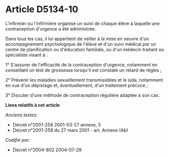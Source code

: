# Article D5134-10

L'infirmier ou l'infirmière organise un suivi de chaque élève à laquelle une contraception d'urgence a été administrée.

Dans tous les cas, il lui appartient de veiller à la mise en oeuvre d'un accompagnement psychologique de l'élève et d'un
suivi médical par un centre de planification ou d'éducation familiale, ou d'un médecin traitant ou spécialiste visant à :

1° S'assurer de l'efficacité de la contraception d'urgence, notamment en conseillant un test de grossesse lorsqu'il est
constaté un retard de règles ;

2° Prévenir les maladies sexuellement transmissibles et le sida, notamment en vue d'un dépistage et, éventuellement, d'un
traitement précoce ;

3° Discuter d'une méthode de contraception régulière adaptée à son cas.

**Liens relatifs à cet article**

_Anciens textes_:

  - Décret n°2001-258 2001-03-27 annexe, 5
  - Décret n°2001-258 du 27 mars 2001 - art. Annexe (Ab)

_Codifié par_:

  - Décret n°2004-802 2004-07-29
